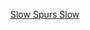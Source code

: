 ---
layout: post
wordpress_id: 1721
wordpress_url: http://noesbueno.com/archives/1721
date: '2014-06-20 23:16:22 -0500'
date_gmt: '2014-06-21 04:16:22 -0500'
body: |
  <p><a href="http://blog.turntablelab.com/prince-klassen/2014/06/slow-spurs-slow/">Slow Spurs Slow</a></p>
---